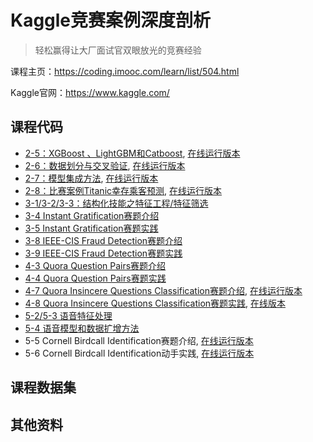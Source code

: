 # Kaggle竞赛案例深度剖析
> 轻松赢得让大厂面试官双眼放光的竞赛经验

课程主页：https://coding.imooc.com/learn/list/504.html

Kaggle官网：https://www.kaggle.com/

## 课程代码

- [2-5：XGBoost 、LightGBM和Catboost](https://git.imooc.com/coding-504/kaggle-course-note/src/master/code/2-quick-study-lgbm-xgb-and-catboost-lb-1-66.ipynb), [在线运行版本](https://www.kaggle.com/julian3833/2-quick-study-lgbm-xgb-and-catboost-lb-1-66)
- [2-6：数据划分与交叉验证](https://git.imooc.com/coding-504/kaggle-course-note/src/master/code/kaggle-ch3.ipynb), [在线运行版本](https://www.kaggle.com/finlay/kaggle-ch3/)
- [2-7：模型集成方法](https://git.imooc.com/coding-504/kaggle-course-note/src/master/code/stacking_starter.py), [在线运行版本](https://www.kaggle.com/abhilashawasthi/stacking-starter)
- [2-8：比赛案例Titanic幸存乘客预测](https://git.imooc.com/coding-504/kaggle-course-note/src/master/code/titanic-starter.ipynb), [在线运行版本](https://www.kaggle.com/finlay/titanic-starter/)
- [3-1/3-2/3-3：结构化技能之特征工程/特征筛选](https://git.imooc.com/coding-504/kaggle-course-note/src/master/code/feature-engineer-starter.ipynb)
- [3-4 Instant Gratification赛题介绍](https://git.imooc.com/coding-504/kaggle-course-note/src/master/code/instant-gratification-eda.ipynb)
- [3-5 Instant Gratification赛题实践](https://git.imooc.com/coding-504/kaggle-course-note/src/master/code/instant-gratification-qda-starter.ipynb)
- [3-8 IEEE-CIS Fraud Detection赛题介绍](https://git.imooc.com/coding-504/kaggle-course-note/src/master/code/ieee-fraud-detection-eda.ipynb)
- [3-9 IEEE-CIS Fraud Detection赛题实践](https://git.imooc.com/coding-504/kaggle-course-note/src/master/code/ieee-fraud-detection-starter.ipynb)
- [4-3 Quora Question Pairs赛题介绍](https://git.imooc.com/coding-504/kaggle-course-note/src/master/code/quora-pairs-eda.ipynb)
- [4-4 Quora Question Pairs赛题实践](https://git.imooc.com/coding-504/kaggle-course-note/src/master/code/quora-pairs-starter.ipynb)
- [4-7 Quora Insincere Questions Classification赛题介绍](https://git.imooc.com/coding-504/kaggle-course-note/src/master/code/simple-exploration-notebook-qiqc.ipynb), [在线运行版本](https://www.kaggle.com/sudalairajkumar/simple-exploration-notebook-qiqc)
- [4-8 Quora Insincere Questions Classification赛题实践](https://git.imooc.com/coding-504/kaggle-course-note/src/master/code/qiqc-text-modelling-in-pytorch.ipynb), [在线版本](https://www.kaggle.com/finlay/qiqc-text-modelling-in-pytorch/)
- [5-2/5-3 语音特征处理](https://git.imooc.com/coding-504/kaggle-course-note/src/master/code/audio-basic.ipynb)
- [5-4 语音模型和数据扩增方法](https://git.imooc.com/coding-504/kaggle-course-note/src/master/code/audio-aug.ipynb)
- 5-5 Cornell Birdcall Identification赛题介绍, [在线运行版本](https://www.kaggle.com/rohitsingh9990/eda-visualizations-simple-baseline)
- 5-6 Cornell Birdcall Identification动手实践, [在线运行版本](https://www.kaggle.com/hidehisaarai1213/introduction-to-sound-event-detection)


## 课程数据集

## 其他资料